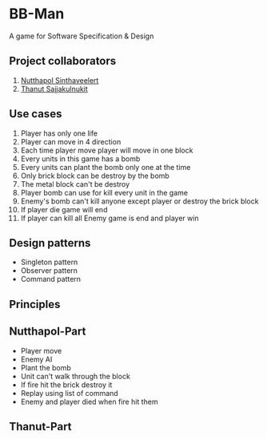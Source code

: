 # **BB-Man**
A game for Software Specification & Design

## **Project collaborators**
1. [Nutthapol Sinthaveelert](https://github.com/babestvl)
2. [Thanut Sajjakulnukit](https://github.com/oatThanut)

## **Use cases**
1. Player has only one life
2. Player can move in 4 direction
3. Each time player move player will move in one block
4. Every units in this game has a bomb
5. Every units can plant the bomb only one at the time
6. Only brick block can be destroy by the bomb
7. The metal block can't be destroy
8. Player bomb can use for kill every unit in the game
9. Enemy's bomb can't kill anyone except player or destroy the brick block
10. If player die game will end
11. If player can kill all Enemy game is end and player win

## **Design patterns**
* Singleton pattern
* Observer pattern
* Command pattern

## **Principles**

## **Nutthapol-Part**
* Player move
* Enemy AI
* Plant the bomb
* Unit can't walk through the block
* If fire hit the brick destroy it
* Replay using list of command
* Enemy and player died when fire hit them

## **Thanut-Part**
